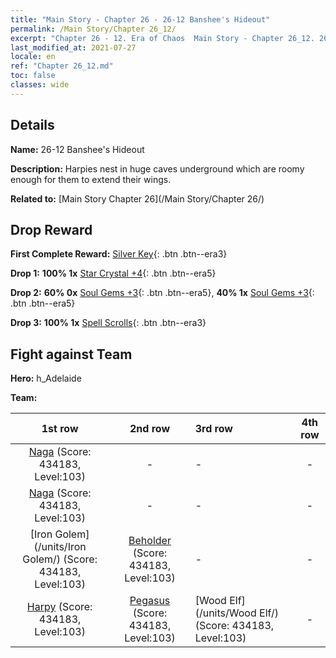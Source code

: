```yaml
---
title: "Main Story - Chapter 26 - 26-12 Banshee's Hideout"
permalink: /Main Story/Chapter 26_12/
excerpt: "Chapter 26 - 12. Era of Chaos  Main Story - Chapter 26_12. 26-12 Banshee's Hideout"
last_modified_at: 2021-07-27
locale: en
ref: "Chapter 26_12.md"
toc: false
classes: wide
---
```


## Details

 **Name:** 26-12 Banshee's Hideout

 **Description:** Harpies nest in huge caves underground which are roomy enough for them to extend their wings.

 **Related to:** [Main Story Chapter 26](/Main Story/Chapter 26/)

## Drop Reward

 **First Complete Reward:** [Silver Key](/Items/con_693/){: .btn .btn--era3}

 **Drop 1:** **100% 1x** [Star Crystal +4](/Items/mat_94/){: .btn .btn--era5}

 **Drop 2:** **60% 0x** [Soul Gems +3](/Items/mat_86/){: .btn .btn--era5}, **40% 1x** [Soul Gems +3](/Items/mat_86/){: .btn .btn--era5}

 **Drop 3:** **100% 1x** [Spell Scrolls](/Items/con_694/){: .btn .btn--era3}


## Fight against Team
 **Hero:** h_Adelaide

 **Team:**


  | 1st row | 2nd row | 3rd row | 4th row |
  |:----:|:----:|:----|:----:|
  | [Naga](/units/Naga/) (Score: 434183, Level:103)  | - | - | - |
  | [Naga](/units/Naga/) (Score: 434183, Level:103)  | - | - | - |
  | [Iron Golem](/units/Iron Golem/) (Score: 434183, Level:103)  | [Beholder](/units/Beholder/) (Score: 434183, Level:103)  | - | - |
  | [Harpy](/units/Harpy/) (Score: 434183, Level:103)  | [Pegasus](/units/Pegasus/) (Score: 434183, Level:103)  | [Wood Elf](/units/Wood Elf/) (Score: 434183, Level:103)  | - |


